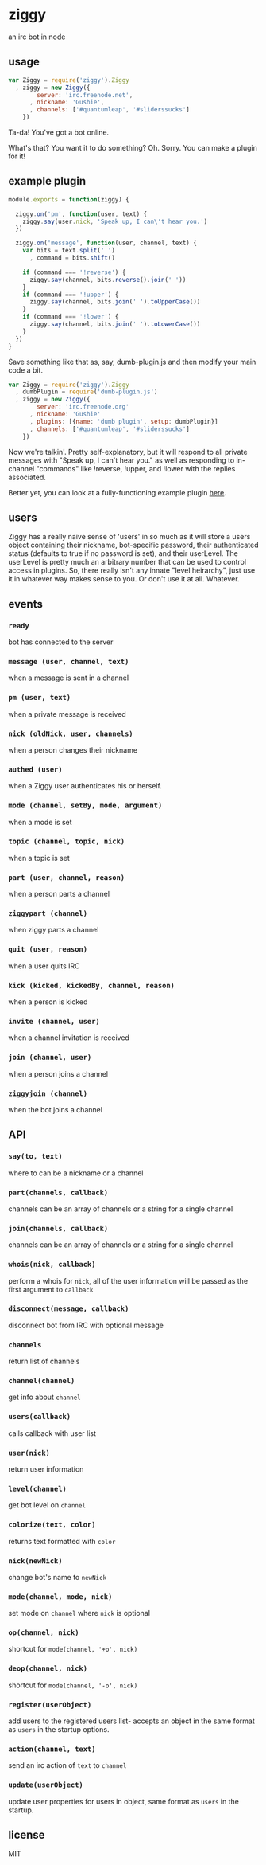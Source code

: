 ziggy
====

an irc bot in node

## usage

```js
var Ziggy = require('ziggy').Ziggy
  , ziggy = new Ziggy({
        server: 'irc.freenode.net',
      , nickname: 'Gushie',
      , channels: ['#quantumleap', '#sliderssucks']
    })
```

Ta-da! You've got a bot online.

What's that? You want it to do something? Oh. Sorry. You can make a plugin for
it!

## example plugin

```js
module.exports = function(ziggy) {

  ziggy.on('pm', function(user, text) {
    ziggy.say(user.nick, 'Speak up, I can\'t hear you.')
  })

  ziggy.on('message', function(user, channel, text) {
    var bits = text.split(' ')
      , command = bits.shift()

    if (command === '!reverse') {
      ziggy.say(channel, bits.reverse().join(' '))
    }
    if (command === '!upper') {
      ziggy.say(channel, bits.join(' ').toUpperCase())
    }
    if (command === '!lower') {
      ziggy.say(channel, bits.join(' ').toLowerCase())
    }
  })
}
```

Save something like that as, say, dumb-plugin.js and then modify your main code
a bit.

```js
var Ziggy = require('ziggy').Ziggy
  , dumbPlugin = require('dumb-plugin.js')
  , ziggy = new Ziggy({
        server: 'irc.freenode.org'
      , nickname: 'Gushie'
      , plugins: [{name: 'dumb plugin', setup: dumbPlugin}]
      , channels: ['#quantumleap', '#sliderssucks']
    })
```

Now we're talkin'. Pretty self-explanatory, but it will respond to all private
messages with "Speak up, I can't hear you." as well as responding to in-channel
"commands" like !reverse, !upper, and !lower with the replies associated.

Better yet, you can look at a fully-functioning example plugin
[here](https://github.com/jarofghosts/ziggy-example-plugin).

## users

Ziggy has a really naive sense of 'users' in so much as it will store a users
object containing their nickname, bot-specific password, their authenticated
status (defaults to true if no password is set), and their userLevel. The
userLevel is pretty much an arbitrary number that can be used to control access
in plugins. So, there really isn't any innate "level heirarchy", just use it in
whatever way makes sense to you. Or don't use it at all. Whatever.

## events

### `ready`
bot has connected to the server

### `message (user, channel, text)`
when a message is sent in a channel

### `pm (user, text)`
when a private message is received

### `nick (oldNick, user, channels)`
when a person changes their nickname

### `authed (user)`
when a Ziggy user authenticates his or herself.

### `mode (channel, setBy, mode, argument)`
when a mode is set

### `topic (channel, topic, nick)`
when a topic is set

### `part (user, channel, reason)`
when a person parts a channel

### `ziggypart (channel)`
when ziggy parts a channel

### `quit (user, reason)`
when a user quits IRC

### `kick (kicked, kickedBy, channel, reason)`
when a person is kicked

### `invite (channel, user)`
when a channel invitation is received

### `join (channel, user)`
when a person joins a channel

### `ziggyjoin (channel)`
when the bot joins a channel

## API

### `say(to, text)`
where to can be a nickname or a channel

### `part(channels, callback)`
channels can be an array of channels or a string for a single channel

### `join(channels, callback)`
channels can be an array of channels or a string for a single channel

### `whois(nick, callback)`
perform a whois for `nick`, all of the user information will be passed as the
first argument to `callback`

### `disconnect(message, callback)`
disconnect bot from IRC with optional message

### `channels`
return list of channels

### `channel(channel)`
get info about `channel`

### `users(callback)`
calls callback with user list

### `user(nick)`
return user information

### `level(channel)`
get bot level on `channel`

### `colorize(text, color)`
returns text formatted with `color`

### `nick(newNick)`
change bot's name to `newNick`

### `mode(channel, mode, nick)`
set mode on `channel` where `nick` is optional

### `op(channel, nick)`
shortcut for `mode(channel, '+o', nick)`

### `deop(channel, nick)`
shortcut for `mode(channel, '-o', nick)`

### `register(userObject)`
add users to the registered users list- accepts an object in the same format as
`users` in the startup options.

### `action(channel, text)`
send an irc action of `text` to `channel`

### `update(userObject)`
update user properties for users in object, same format as `users` in the
startup.

## license

MIT
